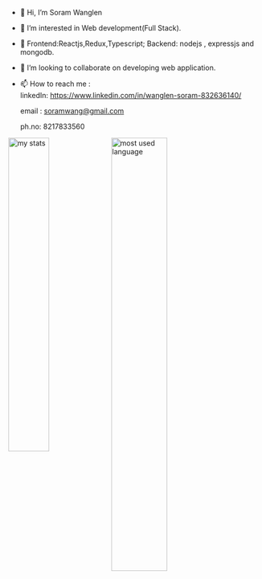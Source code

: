 - 👋 Hi, I’m Soram Wanglen
- 👀 I’m interested in Web development(Full Stack).
- 🌱 Frontend:Reactjs,Redux,Typescript; Backend: nodejs , expressjs and mongodb.
- 💞️ I’m looking to collaborate on developing web application.
- 📫 How to reach me :  
  linkedIn: https://www.linkedin.com/in/wanglen-soram-832636140/
  
  email : soramwang@gmail.com 
    
  ph.no: 8217833560

<img alt = "my stats" align ="left" width = "40%" src = "https://github-readme-stats.vercel.app/api?username=soram123&show_icons=true" />

<img alt = "most used language" align= "left" width= "47%" src = "https://github-readme-stats.vercel.app/api/top-langs/?username=soram123&layout=compact" />


  
   


